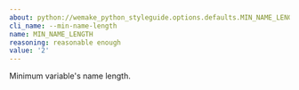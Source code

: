 ```yaml
---
about: python://wemake_python_styleguide.options.defaults.MIN_NAME_LENGTH
cli_name: --min-name-length
name: MIN_NAME_LENGTH
reasoning: reasonable enough
value: '2'
---
```


Minimum variable's name length.